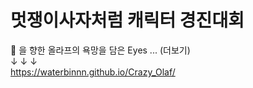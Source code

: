 # 멋쟁이사자처럼 캐릭터 경진대회

🥇 을 향한 올라프의 욕망을 담은 Eyes ... (더보기) <br>
↓ ↓ ↓ <br>
https://waterbinnn.github.io/Crazy_Olaf/
